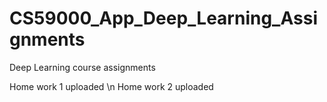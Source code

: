 # CS59000_App_Deep_Learning_Assignments
Deep Learning course assignments

Home work 1 uploaded \n
Home work 2 uploaded
